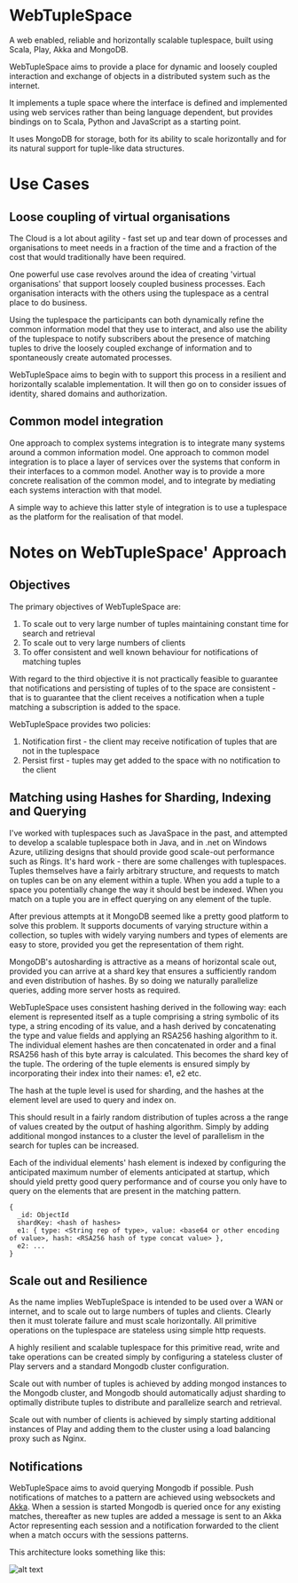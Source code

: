 WebTupleSpace
=============

A web enabled, reliable and horizontally scalable tuplespace, built using Scala, Play, Akka and MongoDB.

WebTupleSpace aims to provide a place for dynamic and loosely coupled interaction and exchange of objects in a distributed system such as the internet.

It implements a tuple space where the interface is defined and implemented using web services rather than being
language dependent, but provides bindings on to Scala, Python and JavaScript as a starting point. 

It uses MongoDB for storage, both for its ability to scale horizontally and for its natural support for tuple-like data structures.

# Use Cases

## Loose coupling of virtual organisations

The Cloud is a lot about agility - fast set up and tear down of processes and organisations to meet needs in a fraction of the time and a fraction of the cost that would traditionally have been required.

One powerful use case revolves around the idea of creating 'virtual organisations' that support loosely coupled business processes. Each organisation interacts with the others using the tuplespace as a central place to do business.

Using the tuplespace the participants can both dynamically refine the common information model that they use to interact, and also use the ability of the tuplespace to notify subscribers about the presence of matching tuples to drive the loosely coupled exchange of information and to spontaneously create automated processes.

WebTupleSpace aims to begin with to support this process in a resilient and horizontally scalable implementation. It will then go on to consider issues of identity, shared domains and authorization.

## Common model integration

One approach to complex systems integration is to integrate many systems around a common information model. One approach to common model integration is to place a layer of services over the systems that conform in their interfaces to a common model. Another way is to provide a more concrete realisation of the common model, and to integrate by mediating each systems interaction with that model.

A simple way to achieve this latter style of integration is to use a tuplespace as the platform for the realisation of that model.

# Notes on WebTupleSpace' Approach

## Objectives

The primary objectives of WebTupleSpace are:

1. To scale out to very large number of tuples maintaining constant time for search and retrieval
1. To scale out to very large numbers of clients
1. To offer consistent and well known behaviour for notifications of matching tuples

With regard to the third objective it is not practically feasible to guarantee that notifications and persisting of tuples of to the space are consistent - that is to guarantee that the client receives a notification when a tuple matching a subscription is added to the space.

WebTupleSpace provides two policies:

1. Notification first - the client may receive notification of tuples that are not in the tuplespace
2. Persist first - tuples may get added to the space with no notification to the client

## Matching using Hashes for Sharding, Indexing and Querying

I've worked with tuplespaces such as JavaSpace in the past, and attempted to develop a scalable tuplespace both in Java, and in .net on Windows Azure, utilizing designs that should provide good scale-out performance such as Rings. It's hard work - there are some challenges with tuplespaces. Tuples themselves have a fairly arbitrary structure, and requests to match on tuples can be on any element within a tuple. When you add a tuple to a space you potentially change the way it should best be indexed. When you match on a tuple you are in effect querying on any element of the tuple.

After previous attempts at it MongoDB seemed like a pretty good platform to solve this problem. It supports documents of varying structure within a collection, so tuples with widely varying numbers and types of elements are easy to store, provided you get the representation of them right.

MongoDB's autosharding is attractive as a means of horizontal scale out, provided you can arrive at a shard key that ensures a sufficiently random and even distribution of hashes. By so doing we naturally parallelize queries, adding more server hosts as required.

WebTupleSpace uses consistent hashing derived in the following way: each element is represented itself as a tuple comprising a string symbolic of its type, a string encoding of its value, and a hash derived by concatenating the type and value fields and applying an RSA256 hashing algorithm to it. The individual element hashes are then concatenated in order and a final RSA256 hash of this byte array is calculated. This becomes the shard key of the tuple. The ordering of the tuple elements is ensured simply by incorporating their index into their names: e1, e2 etc.

The hash at the tuple level is used for sharding, and the hashes at the element level are used to query and index on.

This should result in a fairly random distribution of tuples across a the range of values created by the output of hashing algorithm. Simply by adding additional mongod instances to a cluster the level of parallelism in the search for tuples can be increased.

Each of the individual elements' hash element is indexed by configuring the anticipated maximum number of elements anticipated at startup, which should yield pretty good query performance and of course you only have to query on the elements that are present in the matching pattern.
```
{
  _id: ObjectId
  shardKey: <hash of hashes>
  e1: { type: <String rep of type>, value: <base64 or other encoding of value>, hash: <RSA256 hash of type concat value> },
  e2: ...
}
```

## Scale out and Resilience

As the name implies WebTupleSpace is intended to be used over a WAN or internet, and to scale out to large numbers of tuples and clients. Clearly then it must tolerate failure and must scale horizontally. All primitive operations on the tuplespace are stateless using simple http requests.

A highly resilient and scalable tuplespace for this primitive read, write and take operations can be created simply by configuring a stateless cluster of Play servers and a standard Mongodb cluster configuration. 

Scale out with number of tuples is achieved by adding mongod instances to the Mongodb cluster, and Mongodb should automatically adjust sharding to optimally distribute tuples to distribute and parallelize search and retrieval.

Scale out with number of clients is achieved by simply starting additional instances of Play and adding them to the cluster using a load balancing proxy such as Nginx.

## Notifications

WebTupleSpace aims to avoid querying Mongodb if possible. Push notifications of matches to a pattern are achieved using websockets and [Akka](http://www.akka.io). When a session is started Mongodb is queried once for any existing matches, thereafter as new tuples are added a message is sent to an Akka Actor representing each session and a notification forwarded to the client when a match occurs with the sessions patterns.

This architecture looks something like this:

![alt text][architecture]

[architecture]: https://github.com/dikonikon/webtuplespace/tree/master/notes/architecture_v1.png "WebTupleSpace Architecture"



